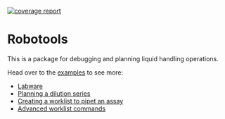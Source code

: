 [![coverage report](https://jugit.fz-juelich.de/IBG-1/micropro/robotools/badges/master/coverage.svg)](https://jugit.fz-juelich.de/IBG-1/micropro/robotools/commits/master)

# Robotools
This is a package for debugging and planning liquid handling operations.

Head over to the [examples](https://jugit.fz-juelich.de/IBG-1/micropro/robotools/tree/master/examples) to see more:
+ [Labware](https://jugit.fz-juelich.de/IBG-1/micropro/robotools/blob/master/examples/Liquidhandling_Labware.ipynb)
+ [Planning a dilution series](https://jugit.fz-juelich.de/IBG-1/micropro/robotools/blob/master/examples/Liquidhandling_DilutionSeries.ipynb)
+ [Creating a worklist to pipet an assay](https://jugit.fz-juelich.de/IBG-1/micropro/robotools/blob/master/examples/Evotools_AssayPreparation.ipynb)
+ [Advanced worklist commands](https://jugit.fz-juelich.de/IBG-1/micropro/robotools/blob/master/examples/Evotools_Advanced.ipynb)


